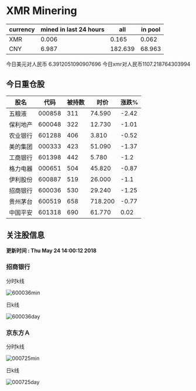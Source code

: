 # XMR Minering

|currency|mined in last 24 hours|all|in pool|
|---|---|---|---|
|XMR|0.006|0.165|0.062|
|CNY|6.987|182.639|68.963|

今日美元对人民币 6.3912051090907696	今日xmr对人民币1107.218764303994


## 今日重仓股 

|股名|代码|被持数|时价|涨跌%|
|---|---|---|---|---|
|五粮液|000858|311|74.590|-2.42|
|保利地产|600048|322|12.730|-1.01|
|农业银行|601288|406|3.810|-0.52|
|美的集团|000333|423|51.090|-1.37|
|工商银行|601398|442|5.780|-1.2|
|格力电器|000651|504|45.820|-0.87|
|伊利股份|600887|519|26.000|-1.1|
|招商银行|600036|530|29.240|-1.25|
|贵州茅台|600519|658|718.200|-0.77|
|中国平安|601318|690|61.770|0.02|

## 关注股信息
**更新时间 : Thu May 24 14:00:12 2018**
### 招商银行 
分时k线

![600036min](http://image.sinajs.cn/newchart/min/n/sh600036.gif)

日k线

![600036day](http://image.sinajs.cn/newchart/daily/n/sh600036.gif)

### 京东方Ａ 
分时k线

![000725min](http://image.sinajs.cn/newchart/min/n/sz000725.gif)

日k线

![000725day](http://image.sinajs.cn/newchart/daily/n/sz000725.gif)
